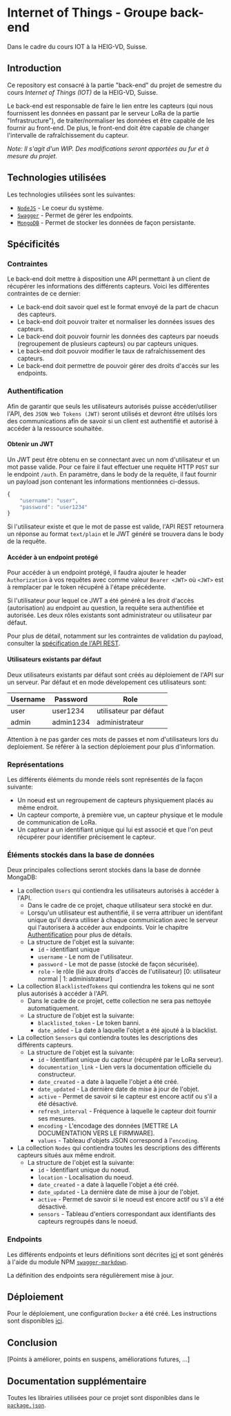 # Internet of Things - Groupe back-end
Dans le cadre du cours IOT à la HEIG-VD, Suisse.

## Introduction
Ce repository est consacré à la partie "back-end" du projet de semestre du cours
*Internet of Things (IOT)* de la HEIG-VD, Suisse.

Le back-end est responsable de faire le lien entre les capteurs (qui nous
fournissent les données en passant par le serveur LoRa de la partie
"Infrastructure"), de traiter/normaliser les données et être capable de les
fournir au front-end. De plus, le front-end doit être capable de changer
l'intervalle de rafraîchissement du capteur.

*Note: Il s'agit d'un WIP. Des modifications seront apportées au fur et à mesure
du projet.*

## Technologies utilisées
Les technologies utilisées sont les suivantes:

* [`NodeJS`](https://nodejs.org/) - Le coeur du système.
* [`Swagger`](https://swagger.io/) - Permet de gérer les endpoints.
* [`MongoDB`](https://www.mongodb.com/) - Permet de stocker les données de façon
persistante.

## Spécificités

### Contraintes
Le back-end doit mettre à disposition une API permettant à un client de récupérer
les informations des différents capteurs. Voici les différentes contraintes de ce
dernier:

* Le back-end doit savoir quel est le format envoyé de la part de chacun des
capteurs.
* Le back-end doit pouvoir traiter et normaliser les données issues des capteurs.
* Le back-end doit pouvoir fournir les données des capteurs par noeuds
(regroupement de plusieurs capteurs) ou par capteurs uniques.
* Le back-end doit pouvoir modifier le taux de rafraîchissement des capteurs.
* Le back-end doit permettre de pouvoir gérer des droits d'accès sur les endpoints.

### Authentification
Afin de garantir que seuls les utilisateurs autorisés puisse accéder/utiliser
l'API, des `JSON Web Tokens (JWT)` seront utilisés et devront être utilsés lors
des communications afin de savoir si un client est authentifié et autorisé à
accéder à la ressource souhaitée.

#### Obtenir un JWT

Un JWT peut être obtenu en se connectant avec un nom d'utilisateur et un mot passe valide. 
Pour ce faire il faut effectuer une requête HTTP `POST` sur le endpoint `/auth`. En paramètre, dans 
le body de la requête, il faut fournir un payload json contenant les informations mentionnées ci-dessus.

```javascript
{
    "username": "user",
    "password": "user1234"
}

```

Si l'utilisateur existe et que le mot de passe est valide, l'API REST retournera un réponse au format `text/plain`
et le JWT généré se trouvera dans le body de la requête.

#### Accéder à un endpoint protégé

Pour accéder à un endpoint protégé, il faudra ajouter le header `Authorization` à vos requêtes avec comme valeur 
`Bearer <JWT>` où `<JWT>` est à remplacer par le token récupéré à l'étape précédente. 

Si l'utilisateur pour lequel ce JWT a été généré a les droit d'accès (autorisation) au endpoint au question, la requête sera authentifiée et autorisée. Les deux rôles existants sont administrateur ou utilisateur par défaut.

Pour plus de détail, notamment sur les contraintes de validation du payload, consulter la [spécification de l'API REST](./dev/iot-rest-api/api/swagger/swagger.md). 

#### Utilisateurs existants par défaut

Deux utilisateurs existants par défaut sont créés au déploiement de l'API sur un serveur. Par défaut et en mode dévelopement ces utilisateurs sont: 


| Username  | Password       | Role                   |
| ----------| -------------- | ---------------------- |
| user      | user1234       | utilisateur par défaut |
| admin     | admin1234      | administrateur         |

Attention à ne pas garder ces mots de passes et nom d'utilisateurs lors du deploiement. Se référer à la section déploiement pour plus d'information.

### Représentations
Les différents éléments du monde réels sont représentés de la façon suivante:

* Un noeud est un regroupement de capteurs physiquement placés au même endroit.
* Un capteur comporte, à première vue, un capteur physique et le module de
communication de LoRa.
* Un capteur a un identifiant unique qui lui est associé et que l'on peut
récupérer pour identifier précisement le capteur.

### Éléments stockés dans la base de données
Deux principales collections seront stockés dans la base de donnée MongaDB:

* La collection `Users` qui contiendra les utilisateurs autorisés à accéder à l'API.
    * Dans le cadre de ce projet, chaque utilisateur sera stocké en dur.
    * Lorsqu'un utilisateur est authentifié, il se verra attribuer un identifant
    unique qu'il devra utiliser à chaque communication avec le
    serveur qui l'autorisera à accéder aux endpoints. Voir le chapitre
    [Authentification](#authentification) pour plus de détails.
    * La structure de l'objet est la suivante:
        * `id` - identifiant unique 
        * `username` - Le nom de l'utilisateur.
        * `password` - Le mot de passe (stocké de façon sécurisée).
        * `role` - le rôle (lié aux droits d'accès de l'utilisateur) [0: utilisateur normal | 1: administrateur]
* La collection `BlacklistedTokens` qui contiendra les tokens qui ne sont plus autorisés
à accéder à l'API.
    * Dans le cadre de ce projet, cette collection ne sera pas nettoyée
    automatiquement.
    * La structure de l'objet est la suivante:
        * `blacklisted_token` - Le token banni.
        * `date_added` - La date à laquelle l'objet a été ajouté à la blacklist.
* La collection `Sensors` qui contiendra toutes les descriptions des différents
capteurs.
    * La structure de l'objet est la suivante:
        * `id` - Identifiant unique du capteur (récupéré par le LoRa serveur).
        * `documentation_link` - Lien vers la documentation officielle du constructeur.
        * `date_created` - a date à laquelle l'objet a été créé.
        * `date_updated` - La dernière date de mise à jour de l'objet.
        * `active` - Permet de savoir si le capteur est encore actif ou s'il a été désactivé.
        * `refresh_interval` - Fréquence à laquelle le capteur doit fournir ses mesures.
        * `encoding` - L'encodage des données [METTRE LA DOCUMENTATION VERS LE FIRMWARE].
        * `values` - Tableau d'objets JSON correspond à l'`encoding`.
* La collection `Nodes` qui contiendra toutes les descriptions des différents
capteurs situés aux même endroit.
    * La structure de l'objet est la suivante:
        * `id` - Identifiant unique du noeud.
        * `location` - Localisation du noeud.
        * `date_created` - a date à laquelle l'objet a été créé.
        * `date_updated` - La dernière date de mise à jour de l'objet.
        * `active` - Permet de savoir si le noeud est encore actif ou s'il a été désactivé.
        * `sensors` - Tableau d'entiers correspondant aux identifiants des capteurs regroupés dans le noeud.

### Endpoints
Les différents endpoints et leurs définitions sont décrites [ici](https://github.com/heig-vd-iot2018/back-end/blob/master/dev/iot-rest-api/api/swagger/swagger.md) et sont générés à l'aide du module NPM [`swagger-markdown`](https://www.npmjs.com/package/swagger-markdown).

La définition des endpoints sera régulièrement mise à jour.

## Déploiement
Pour le déploiement, une configuration `Docker` a été créé. Les instructions sont disponibles [ici](https://github.com/heig-vd-iot2018/back-end/tree/master/dev).

## Conclusion
[Points à améliorer, points en suspens, améliorations futures, ...]

## Documentation supplémentaire
Toutes les librairies utilisées pour ce projet sont disponibles dans le [`package.json`](https://github.com/heig-vd-iot2018/back-end/blob/master/dev/iot-rest-api/package.json).
